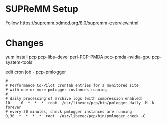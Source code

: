 # SUPReMM Setup

Follow https://supremm.xdmod.org/8.0/supremm-overview.html

# Changes
yum install pcp pcp-libs-devel perl-PCP-PMDA pcp-pmda-nvidia-gpu pcp-system-tools

edit cron job - pcp-pmlogger
```
#
# Performance Co-Pilot crontab entries for a monitored site
# with one or more pmlogger instances running
#
# daily processing of archive logs (with compression enabled)
10     0  *  *  *  root  /usr/libexec/pcp/bin/pmlogger_daily -M -k forever
# every 30 minutes, check pmlogger instances are running
0,30  *  *  *  *  root  /usr/libexec/pcp/bin/pmlogger_check -C
```


